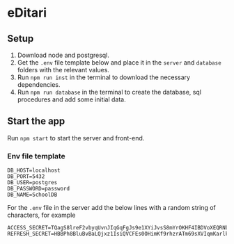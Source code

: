 # eDitari

## Setup
1. Download node and postgresql.
2. Get the `.env` file template below and place it in the `server` and `database` folders with the relevant values.
3. Run `npm run inst` in the terminal to download the necessary dependencies.
4. Run `npm run database` in the terminal to create the database, sql procedures and add some initial data.

## Start the app
Run `npm start` to start the server and front-end.

### Env file template
```
DB_HOST=localhost
DB_PORT=5432
DB_USER=postgres
DB_PASSWORD=password
DB_NAME=SchoolDB
```
For the `.env` file in the server add the below lines with a random string of characters, for example
```
ACCESS_SECRET=TQagS8lreF2vbyqUvnJIqGqFgJs9e1XYiJvsS8mYrOKHF4IBDVoXEQRNb0uLuTLc5x5itjDW8qKaA0AsgKg
REFRESH_SECRET=HBBPh8BluBvBaLQjxz1IsiQVCFEs0OHimKf9rhzrATm69sXVIqmKarlkfrCPZUmi4nmiCCQt41N1q03buSw
```